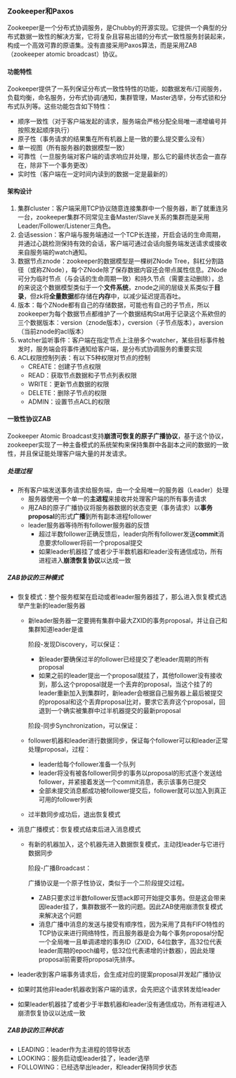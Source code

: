 ### Zookeeper和Paxos

Zookeeper是一个分布式协调服务，是Chubby的开源实现。它提供一个典型的分布式数据一致性的解决方案，它将复杂且容易出错的分布式一致性服务封装起来，构成一个高效可靠的原语集。没有直接采用Paxos算法，而是采用ZAB（zookeeper atomic broadcast）协议。

#### 功能特性

Zookeeper提供了一系列保证分布式一致性特性的功能，如数据发布/订阅服务，负载均衡，命名服务，分布式协调/通知，集群管理，Master选举，分布式锁和分布式队列等。这些功能包含如下特性：

- 顺序一致性（对于客户端发起的请求，服务端会严格分配全局唯一递增编号并按照发起顺序执行）
- 原子性（事务请求的结果集在所有机器上是一致的要么提交要么没有）
- 单一视图（所有服务器的数据模型一致）
- 可靠性（一旦服务端对客户端的请求响应并处理，那么它的最终状态会一直存在，除非下一个事务更改）
- 实时性（客户端在一定时间内读到的数据一定是最新的）

#### 架构设计

1. 集群cluster：客户端采用TCP协议随意连接集群中一个服务器，断了就重连另一台，zookeeper集群不同常见主备Master/Slave关系的集群而是采用Leader/Follower/Listener三角色。
2. 会话session：客户端与服务端通过一个TCP长连接，开启会话的生命周期，并通过心跳检测保持有效的会话，客户端可通过会话向服务端发送请求或接收来自服务端的watch通知。
3. 数据节点znode：zookeeper的数据模型是一棵树ZNode Tree，斜杠分割路径（或称ZNode），每个ZNode除了保存数据内容还会带点属性信息。ZNode可分为临时节点（与会话的生命周期一致）和持久节点（需要主动删除），总的来说这个数据模型类似于一个**文件系统**，znode之间的层级关系类似于**目录**，但zk将**全量数据**都存储在**内存**中，以减少延迟提高吞吐。
4. 版本：每个ZNode都有自己的存储数据，可能也有自己的子节点，所以zookeeper为每个数据节点都维护了一个数据结构Stat用于记录这个系欸但的三个数据版本：version（znode版本），cversion（子节点版本），aversion（当前znode的acl版本）
5. watcher监听事件：客户端在指定节点上注册多个watcher，某些目标事件触发时，服务端会将事件通知给客户端，是分布式协调服务的重要实现
6. ACL权限控制列表：有以下5种权限对节点的控制
   - CREATE：创建子节点权限
   - READ：获取节点数据和子节点列表权限
   - WRITE：更新节点数据的权限
   - DELETE：删除子节点的权限
   - ADMIN：设置节点ACL的权限

#### 一致性协议ZAB

Zookeeper Atomic Broadcast支持**崩溃可恢复的原子广播协议**，基于这个协议，zookeeper实现了一种主备模式的系统架构来保持集群中各副本之间的数据的一致性，并且保证能处理客户端大量的并发请求。

##### 处理过程

- 所有客户端发送事务请求给服务端，由一个全局唯一的服务器（Leader）处理
  - 服务器使用一个单一的**主进程**来接收并处理客户端的所有事务请求
  - 用ZAB的原子广播协议将服务器数据的状态变更（事务请求）以**事务proposal**的形式**广播**到所有副本进程follower
  - leader服务器等待所有follower服务器的反馈
    - 超过半数follower正确反馈后，leader向所有follower发送**commit**消息要求follower将前一个proposal提交
    - 如果leader机器挂了或者少于半数机器和leader没有通信成功，所有进程进入**崩溃恢复协议**以达成一致

##### ZAB协议的三种模式

- 恢复模式：整个服务框架在启动或者leader服务器挂了，那么进入恢复模式选举产生新的leader服务器

  - 新leader服务器一定要拥有集群中最大ZXID的事务proposal，并让自己和集群知道leader是谁
    
    阶段-发现Discovery，可以保证：
    
    - 新leader要确保过半的follower已经提交了老leader周期的所有proposal
    - 如果之前的leader提出一个proposal就挂了，其他follower没有接收到，那么这个proposal就是一个丢弃的proposal，当这个挂了的leader重新加入到集群时，新leader会根据自己服务器上最后被提交的proposal和这个丢弃proposal比对，要求它丢弃这个proposal，回退到一个确实被集群中过半机器提交的最新proposal
    
    阶段-同步Synchronization，可以保证：
    
  - follower机器和leader进行数据同步，保证每个follower可以和leader正常处理proposal，过程：
    - leader给每个follower准备一个队列
    - leader将没有被各follower同步的事务以proposal的形式逐个发送给follower，并紧接着发送一个commit消息，表示该事务已提交
    - 全部未提交消息都成功被follower提交后，follower就可以加入到真正可用的follower列表
    
  - 过半数同步成功后，退出恢复模式

- 消息广播模式：恢复模式结束后进入消息模式

  - 有新的机器加入，这个机器先进入数据恢复模式，主动找leader与它进行数据同步
  
    阶段-广播Broadcast：
    
    广播协议是一个原子性协议，类似于一个二阶段提交过程。
    
    - ZAB只要求过半数follower反馈ack即可开始提交事务。但是这会带来因leader挂了，集群数据不一致的问题。因此ZAB使用崩溃恢复模式来解决这个问题
    - 消息广播中消息的发送与接受有顺序性，因为采用了具有FIFO特性的TCP协议来进行网络特性，而且服务器是会为每个事务proposal分配一个全局唯一且单调递增的事务ID（ZXID，64位数字，高32位代表leader周期的epoch编号，低32位代表递增的计数器），因此处理proposal前需要将proposal先排序。
  
- leader收到客户端事务请求后，会生成对应的提案proposal并发起广播协议
  
- 如果时其他非leader机器收到客户端的请求，会先把这个请求转发给leader
  
- 如果leader机器挂了或者少于半数机器和leader没有通信成功，所有进程进入崩溃恢复协议以达成一致
  

##### ZAB协议的三种状态

- LEADING：leader作为主进程的领导状态
- LOOKING：服务启动或leader挂了，leader选举
- FOLLOWING：已经选举出leader，和leader保持同步状态











